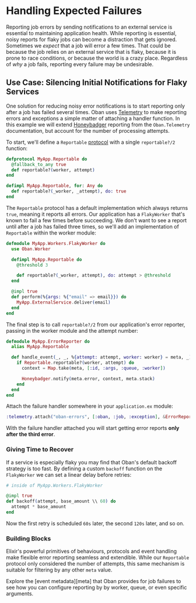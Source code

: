 # Handling Expected Failures

Reporting job errors by sending notifications to an external service is
essential to maintaining application health. While reporting is essential, noisy
reports for flaky jobs can become a distraction that gets ignored. Sometimes we
_expect_ that a job will error a few times. That could be because the job relies
on an external service that is flaky, because it is prone to race conditions, or
because the world is a crazy place. Regardless of _why_ a job fails, reporting
every failure may be undesirable.

## Use Case: Silencing Initial Notifications for Flaky Services

One solution for reducing noisy error notifications is to start reporting only
after a job has failed several times. Oban uses [Telemetry][tele] to make
reporting errors and exceptions a simple matter of attaching a handler function.
In this example we will extend [Honeybadger][hb] reporting from the
`Oban.Telemetry` documentation, but account for the number of processing attempts.

To start, we'll define a `Reportable` [protocol][pro] with a single
`reportable?/2` function:

```elixir
defprotocol MyApp.Reportable do
  @fallback_to_any true
  def reportable?(worker, attempt)
end

defimpl MyApp.Reportable, for: Any do
  def reportable?(_worker, _attempt), do: true
end
```

The `Reportable` protocol has a default implementation which always returns
`true`, meaning it reports all errors. Our application has a `FlakyWorker`
that's known to fail a few times before succeeding. We don't want to see a
report until after a job has failed three times, so we'll add an implementation
of `Reportable` within the worker module:

```elixir
defmodule MyApp.Workers.FlakyWorker do
  use Oban.Worker

  defimpl MyApp.Reportable do
    @threshold 3

    def reportable?(_worker, attempt), do: attempt > @threshold
  end

  @impl true
  def perform(%{args: %{"email" => email}}) do
    MyApp.ExternalService.deliver(email)
  end
end
```

The final step is to call `reportable?/2` from our application's error reporter,
passing in the worker module and the attempt number:

```elixir
defmodule MyApp.ErrorReporter do
  alias MyApp.Reportable

  def handle_event(_, _, %{attempt: attempt, worker: worker} = meta, _) do
    if Reportable.reportable?(worker, attempt) do
      context = Map.take(meta, [:id, :args, :queue, :worker])

      Honeybadger.notify(meta.error, context, meta.stack)
    end
  end
end
```

Attach the failure handler somewhere in your `application.ex` module:

```elixir
:telemetry.attach("oban-errors", [:oban, :job, :exception], &ErrorReporter.handle_event/4, nil)
```

With the failure handler attached you will start getting error reports **only
after the third error**.

### Giving Time to Recover

If a service is especially flaky you may find that Oban's default backoff
strategy is too fast. By defining a custom `backoff` function on the
`FlakyWorker` we can set a linear delay before retries:

```elixir
# inside of MyApp.Workers.FlakyWorker

@impl true
def backoff(attempt, base_amount \\ 60) do
  attempt * base_amount
end
```

Now the first retry is scheduled `60s` later, the second `120s` later, and so on.

### Building Blocks

Elixir's powerful primitives of behaviours, protocols and event handling make
flexible error reporting seamless and extendible. While our `Reportable`
protocol only considered the number of attempts, this same mechanism is suitable
for filtering by any other `meta` value.

Explore the [event metadata][meta] that Oban provides for job failures to see
how you can configure reporting by by worker, queue, or even specific arguments.

[tele]: https://github.com/beam-telemetry/telemetry
[hb]: https://www.honeybadger.io/
[pro]: https://hexdocs.pm/elixir/Protocol.html